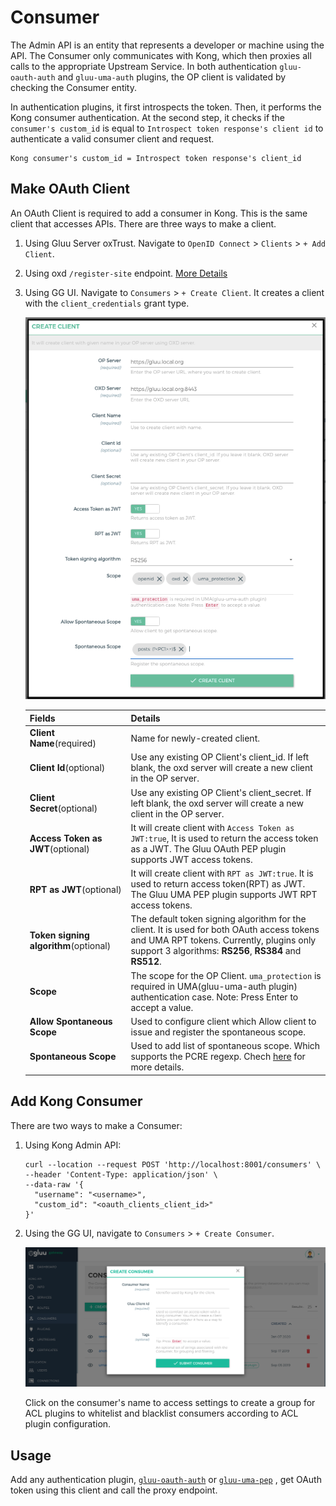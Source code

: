 # Consumer

The Admin API is an entity that represents a developer or machine using the API. The Consumer only communicates with Kong, which then proxies all calls to the appropriate Upstream Service. In both authentication `gluu-oauth-auth` and `gluu-uma-auth` plugins, the OP client is validated by checking the Consumer entity.

In authentication plugins, it first introspects the token. Then, it performs the Kong consumer authentication. At the second step, it checks if the `consumer's custom_id` is equal to `Introspect token response's client id` to authenticate a valid consumer client and request.

```
Kong consumer's custom_id = Introspect token response's client_id
```

## Make OAuth Client

An OAuth Client is required to add a consumer in Kong. This is the same client that accesses APIs. There are three ways to make a client.

1. Using Gluu Server oxTrust. Navigate to `OpenID Connect` > `Clients` > `+ Add Client`.

1. Using oxd `/register-site` endpoint. [More Details](https://gluu.org/docs/oxd/4.2/api/#register-site)

1. Using GG UI. Navigate to `Consumers` > `+ Create Client`. It creates a client with the `client_credentials` grant type.

     [![5_consumer_client_add](../img/5_consumer_client_add.png)](../img/5_consumer_client_add.png)

     | Fields | Details |
     |---|-----|
     | **Client Name**(required) | Name for newly-created client.|
     | **Client Id**(optional) | Use any existing OP Client's client_id. If left blank, the oxd server will create a new client in the OP server.|
     | **Client Secret**(optional) | Use any existing OP Client's client_secret. If left blank, the oxd server will create a new client in the OP server.|
     | **Access Token as JWT**(optional) | It will create client with `Access Token as JWT:true`, It is used to return the access token as a JWT. The Gluu OAuth PEP plugin supports JWT access tokens.|
     | **RPT as JWT**(optional) |It will create client with `RPT as JWT:true`. It is used to return access token(RPT) as JWT. The Gluu UMA PEP plugin supports JWT RPT access tokens.|
     | **Token signing algorithm**(optional) | The default token signing algorithm for the client. It is used for both OAuth access tokens and UMA RPT tokens. Currently, plugins only support 3 algorithms: **RS256**, **RS384** and **RS512**.|
     | **Scope**|The scope for the OP Client. `uma_protection` is required in UMA(gluu-uma-auth plugin) authentication case. Note: Press Enter to accept a value.|
     | **Allow Spontaneous Scope**|Used to configure client which Allow client to issue and register the spontaneous scope.|
     | **Spontaneous Scope** |Used to add list of spontaneous scope. Which supports the PCRE regexp. Chech [here](../../plugin/common-features/#spontaneous-scope) for more details.|

## Add Kong Consumer

There are two ways to make a Consumer:

1. Using Kong Admin API:

      ```
      curl --location --request POST 'http://localhost:8001/consumers' \
      --header 'Content-Type: application/json' \
      --data-raw '{
      	"username": "<username>",
      	"custom_id": "<oauth_clients_client_id>"
      }'
      ```

2. Using the GG UI, navigate to `Consumers` > `+ Create Consumer`. 

     [![consumers_add](../img/5_consumer_add.png)](../img/5_consumer_add.png)
     
     Click on the consumer's name to access settings to create a group for ACL plugins to whitelist and blacklist consumers according to ACL plugin configuration.
     
## Usage

Add any authentication plugin, [`gluu-oauth-auth`](../../tutorials/oauth-auth-pep-tutorial) or [`gluu-uma-pep`](../../tutorials/uma-claim-gathering-tutorial/) , get OAuth token using this client and call the proxy endpoint. 
